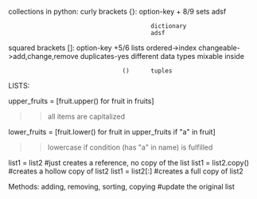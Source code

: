 

collections in python:
curly brackets {}: option-key + 8/9         sets
                                            adsf

                                            dictionary
                                            adsf

squared brackets []: option-key +5/6        lists
                                            ordered->index
                                            changeable->add,change,remove
                                            duplicates-yes
                                            different data types mixable inside

                                    ()      tuples



LISTS:

upper_fruits = [fruit.upper() for fruit in fruits]

>> all items are capitalized



lower_fruits = [fruit.lower() for fruit in upper_fruits if "a" in fruit]

>> lowercase if condition (has "a" in name) is fulfilled


list1 = list2 		#just creates a reference, no copy of the list
list1 = list2.copy()	#creates a hollow copy of list2
list1 = list2[:]		#creates a full copy of list2


Methods:	adding, removing, sorting, copying	#update the original list












